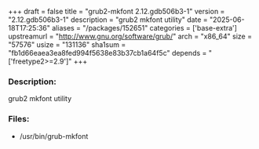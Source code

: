 +++
draft = false
title = "grub2-mkfont 2.12.gdb506b3-1"
version = "2.12.gdb506b3-1"
description = "grub2 mkfont utility"
date = "2025-06-18T17:25:36"
aliases = "/packages/152651"
categories = ['base-extra']
upstreamurl = "http://www.gnu.org/software/grub/"
arch = "x86_64"
size = "57576"
usize = "131136"
sha1sum = "fb1d66eaea3ea8fed994f5638e83b37cb1a64f5c"
depends = "['freetype2>=2.9']"
+++
### Description: 
grub2 mkfont utility

### Files: 
* /usr/bin/grub-mkfont

